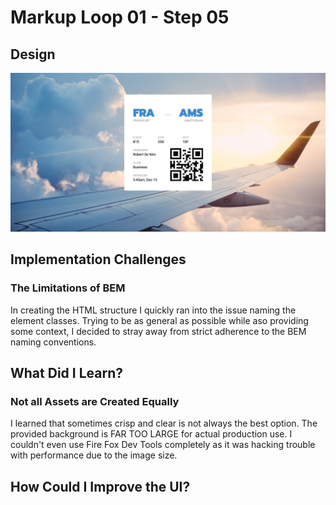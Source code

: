 # Markup Loop 01 - Step 05

## Design

![](./design-mockup.png)

## Implementation Challenges

### The Limitations of BEM

In creating the HTML structure I quickly ran into the issue naming the
element classes. Trying to be as general as possible while aso providing
some context, I decided to stray away from strict adherence to the BEM
naming conventions.

## What Did I Learn?

### Not all Assets are Created Equally

I learned that sometimes crisp and clear is not always the best option.
The provided background is FAR TOO LARGE for actual production use. I
couldn't even use Fire Fox Dev Tools completely as it was hacking
trouble with performance due to the image size.

## How Could I Improve the UI?

